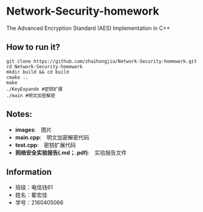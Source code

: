 # Network-Security-homework
The Advanced Encryption Standard (AES)  Implementation in C++

## How to run it?

```shell
git clone https://github.com/zhaihongjia/Network-Security-homework.git
cd Network-Security-homework
mkdir build && cd build
cmake ..
make
./KeyExpande #密钥扩展
./main #明文加密解密
```

## Notes:

- **images**:　图片
- **main.cpp**:　明文加密解密代码
- **test.cpp**:　密钥扩展代码
- **网络安全实验报告(.md；.pdf)**:　实验报告文件

## Information
- 班级：电信钱61
- 姓名：翟宏佳
- 学号：2160405066

